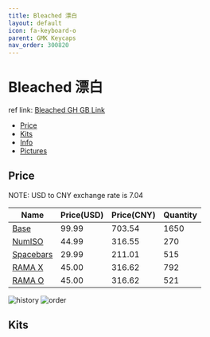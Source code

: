 ```yaml
---
title: Bleached 漂白
layout: default
icon: fa-keyboard-o
parent: GMK Keycaps
nav_order: 300820
---
```


# Bleached 漂白

ref link: [Bleached GH GB Link](https://geekhack.org/index.php?topic=105650.0)

* [Price](#price)
* [Kits](#kits)
* [Info](#info)
* [Pictures](#pictures)

## Price

NOTE: USD to CNY exchange rate is 7.04

| Name          | Price(USD)   |  Price(CNY) | Quantity |
| ------------- | ------------ |  ---------- | -------- |
|[Base](#base)|99.99|703.54|1650|
|[NumISO](#numiso)|44.99|316.55|270|
|[Spacebars](#spacebars)|29.99|211.01|515|
|[RAMA X](#rama-x)|45.00|316.62|792|
|[RAMA O](#rama-o)|45.00|316.62|521|

<img src="{{ 'assets/images/gmk-keycaps/Bleached/history.png' | relative_url }}" alt="history" class="image featured">
<img src="{{ 'assets/images/gmk-keycaps/Bleached/order.png' | relative_url }}" alt="order" class="image featured">

## Kits
